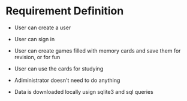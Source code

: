 # Requirement Definition

* User can create a user
* User can sign in
* User can create games filled with memory cards and save them for revision, or for fun
* User can use the cards for studying

* Adiministrator doesn't need to do anything
* Data is downloaded locally usign sqlite3 and sql queries 